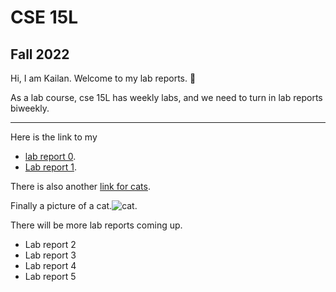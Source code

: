 # CSE 15L
## Fall 2022

Hi, I am Kailan.
Welcome to my lab reports. 📄

As a lab course, cse 15L has weekly labs, and we need to turn in lab reports biweekly.

---
Here is the link to my
* [lab report 0](https://github.com/KaronLan/cse15l-lab-reports/blob/main/lab-report-1-week-0.md).
* [Lab report 1](/lab-report-1-week-1.html).

There is also another [link for cats](https://github.com/KaronLan/cse15l-lab-reports/blob/main/cats.md).

Finally a picture of a cat.![cat](https://github.com/KaronLan/cse15l-lab-reports/blob/main/image/cat%20ascii.png).


There will be more lab reports coming up.
* Lab report 2
* Lab report 3
* Lab report 4
* Lab report 5




